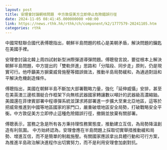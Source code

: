 ```yaml
---
layout: post
title: 安理會討論朝核問題　中方敦促美方立即停止危險錯誤行徑
date: 2024-11-05 08:41:45.000000000 +08:00
link: https://news.rthk.hk/rthk/ch/component/k2/1777579-20241105.htm
categories: rthk
---
```


中國常駐聯合國代表傅聰指出，朝鮮半島問題的核心是美朝矛盾，解決問題的鑰匙在美國手裡。

安理會討論北韓上周四試射新型洲際彈道導彈問題。傅聰發言說，要從根本上解決朝鮮半島問題，中方提出的「雙軌併進」思路和「分階段、同步走」原則，仍是現實可行。他呼籲美方摒棄威脅施壓等錯誤做法，推動半島局勢緩和，為通過對話和平解決危機創造條件。

傅聰指出，美國在朝鮮半島不斷加大部署戰略力量，強化「延伸威懾」安排，甚至在美英澳三邊核潛艇合作框架下向無核武器國家轉讓數以噸計的武器級高濃縮鈾。美國還在菲律賓部署中程導彈系統並謀求將部署進一步擴大至東北亞地區，這等於把威脅推進到中國等地區國家的家門口，嚴重破壞地區安全局勢，打破戰略安全平衡。中方敦促美方立即停止這種危險錯誤行徑，撤銷並放棄有關部署。 

傅聰表示，當務之急是所有各方秉持理性務實態度，推動建立互信，為局勢降溫創造有利氛圍。 中方始終認為，安理會應在半島問題上採取切實舉措推動緩和局勢、增進互信，而不是簡單的制裁施壓。有關國家應該拿出具體行動和可行方案，為推進半島政治解決進程作出切實努力，而不是利用安理會加劇對抗。 
  　　
